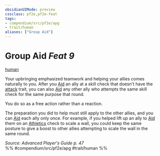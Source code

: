 ```yaml
---
obsidianUIMode: preview
cssclass: pf2e,pf2e-feat
tags:
- compendium/src/pf2e/apg
- trait/human
aliases: ["Group Aid"]
---
```

# Group Aid  *Feat 9*  
[human](../../Rules/traits/human.md)  


Your upbringing emphasized teamwork and helping your allies comes naturally to you. After you [Aid](../../Rules/actions/aid.md) an ally at a skill check that doesn't have the [attack](../../Rules/traits/attack.md) trait, you can also [Aid](../../Rules/actions/aid.md) any other ally who attempts the same skill check for the same purpose that round.

You do so as a free action rather than a reaction.

The preparation you did to help must still apply to the other allies, and you can [Aid](../../Rules/actions/aid.md) each ally only once. For example, if you helped lift up an ally to [Aid](../../Rules/actions/aid.md) them on an [Athletics](../skills.md#Athletics) check to scale a wall, you could keep the same posture to give a boost to other allies attempting to scale the wall in the same round.

*Source: Advanced Player's Guide p. 47*  
%% #compendium/src/pf2e/apg #trait/human %%